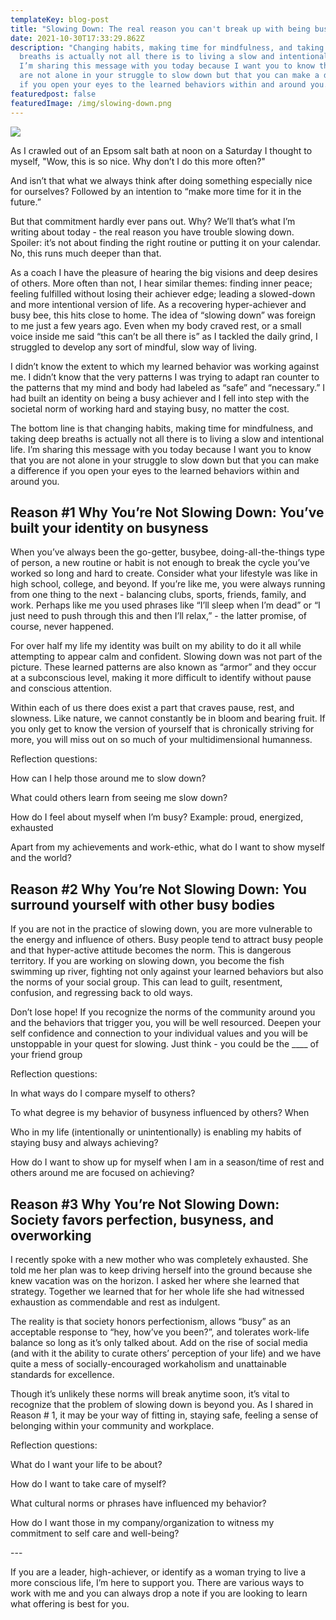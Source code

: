 ```yaml
---
templateKey: blog-post
title: "Slowing Down: The real reason you can't break up with being busy"
date: 2021-10-30T17:33:29.862Z
description: "Changing habits, making time for mindfulness, and taking deep
  breaths is actually not all there is to living a slow and intentional life.
  I’m sharing this message with you today because I want you to know that you
  are not alone in your struggle to slow down but that you can make a difference
  if you open your eyes to the learned behaviors within and around you. "
featuredpost: false
featuredImage: /img/slowing-down.png
---
```

![](/img/slowing-down-1-.png)

As I crawled out of an Epsom salt bath at noon on a Saturday I thought to myself, "Wow, this is so nice. Why don’t I do this more often?"

And isn’t that what we always think after doing something especially nice for ourselves? Followed by an intention to “make more time for it in the future.”

But that commitment hardly ever pans out. Why? We’ll that’s what I’m writing about today - the real reason you have trouble slowing down. Spoiler: it’s not about finding the right routine or putting it on your calendar. No, this runs much deeper than that.

As a coach I have the pleasure of hearing the big visions and deep desires of others. More often than not, I hear similar themes: finding inner peace; feeling fulfilled without losing their achiever edge; leading a slowed-down and more intentional version of life. As a recovering hyper-achiever and busy bee, this hits close to home. The idea of “slowing down” was foreign to me just a few years ago. Even when my body craved rest, or a small voice inside me said “this can’t be all there is” as I tackled the daily grind, I struggled to develop any sort of mindful, slow way of living.

I didn’t know the extent to which my learned behavior was working against me. I didn’t know that the very patterns I was trying to adapt ran counter to the patterns that my mind and body had labeled as “safe” and “necessary.” I had built an identity on being a busy achiever and I fell into step with the societal norm of working hard and staying busy, no matter the cost.

The bottom line is that changing habits, making time for mindfulness, and taking deep breaths is actually not all there is to living a slow and intentional life. I’m sharing this message with you today because I want you to know that you are not alone in your struggle to slow down but that you can make a difference if you open your eyes to the learned behaviors within and around you. 

## Reason #1 Why You’re Not Slowing Down: You’ve built your identity on busyness

When you’ve always been the go-getter, busybee, doing-all-the-things type of person, a new routine or habit is not enough to break the cycle you’ve worked so long and hard to create. Consider what your lifestyle was like in high school, college, and beyond. If you’re like me, you were always running from one thing to the next - balancing clubs, sports, friends, family, and work. Perhaps like me you used phrases like “I’ll sleep when I’m dead” or “I just need to push through this and then I’ll relax,” - the latter promise, of course, never happened.

For over half my life my identity was built on my ability to do it all while attempting to appear calm and confident. Slowing down was not part of the picture. These learned patterns are also known as “armor” and they occur at a subconscious level, making it more difficult to identify without pause and conscious attention.

Within each of us there does exist a part that craves pause, rest, and slowness. Like nature, we cannot constantly be in bloom and bearing fruit. If you only get to know the version of yourself that is chronically striving for more, you will miss out on so much of your multidimensional humanness. 

Reflection questions:

How can I help those around me to slow down?

What could others learn from seeing me slow down?

How do I feel about myself when I’m busy? Example: proud, energized, exhausted

Apart from my achievements and work-ethic, what do I want to show myself and the world?

## Reason #2 Why You’re Not Slowing Down: You surround yourself with other busy bodies

If you are not in the practice of slowing down, you are more vulnerable to the energy and influence of others. Busy people tend to attract busy people and that hyper-active attitude becomes the norm. This is dangerous territory. If you are working on slowing down, you become the fish swimming up river, fighting not only against your learned behaviors but also the norms of your social group. This can lead to guilt, resentment, confusion, and regressing back to old ways.

Don’t lose hope! If you recognize the norms of the community around you and the behaviors that trigger you, you will be well resourced. Deepen your self confidence and connection to your individual values and you will be unstoppable in your quest for slowing. Just think - you could be the \_\_\_\_ of your friend group

Reflection questions:

In what ways do I compare myself to others?

To what degree is my behavior of busyness influenced by others? When 

Who in my life (intentionally or unintentionally) is enabling my habits of staying busy and always achieving?

How do I want to show up for myself when I am in a season/time of rest and others around me are focused on achieving?

## Reason #3 Why You’re Not Slowing Down: Society favors perfection, busyness, and overworking

I recently spoke with a new mother who was completely exhausted. She told me her plan was to keep driving herself into the ground because she knew vacation was on the horizon. I asked her where she learned that strategy. Together we learned that for her whole life she had witnessed exhaustion as commendable and rest as indulgent.

The reality is that society honors perfectionism, allows “busy” as an acceptable response to “hey, how’ve you been?”, and tolerates work-life balance so long as it’s only talked about. Add on the rise of social media (and with it the ability to curate others’ perception of your life) and we have quite a mess of socially-encouraged workaholism and unattainable standards for excellence. 

Though it’s unlikely these norms will break anytime soon, it’s vital to recognize that the problem of slowing down is beyond you. As I shared in Reason # 1, it may be your way of fitting in, staying safe, feeling a sense of belonging within your community and workplace. 

Reflection questions:

What do I want your life to be about?

How do I want to take care of myself?

What cultural norms or phrases have influenced my behavior?

How do I want those in my company/organization to witness my commitment to self care and well-being?

\---

If you are a leader, high-achiever, or identify as a woman trying to live a more conscious life, I’m here to support you. There are various ways to work with me and you can always drop a note if you are looking to learn what offering is best for you.